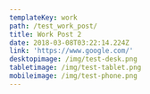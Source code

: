 ```yaml
---
templateKey: work
path: /test_work_post/
title: Work Post 2
date: 2018-03-08T03:22:14.224Z
link: 'https://www.google.com/'
desktopimage: /img/test-desk.png
tabletimage: /img/test-tablet.png
mobileimage: /img/test-phone.png
---
```


